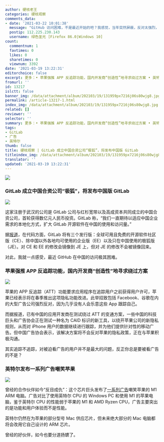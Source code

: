 ```yaml
---
author: 硬核老王
categories: 硬核观察
comments_data:
- date: '2021-03-22 10:01:38'
  message: "GitHub 访问困难，不是最近开始的吧？我感觉，当年突然屏蔽，反对太强烈，所以后来就开始“温水煮青蛙”了。<br />\r\nAMD, YES!"
  postip: 112.225.230.143
  username: 绿色圣光 [Firefox 86.0|Windows 10]
count:
  commentnum: 1
  favtimes: 0
  likes: 0
  sharetimes: 0
  viewnum: 3392
date: '2021-03-19 13:22:31'
editorchoice: false
excerpt: 更多：• 苹果强推 APP 反追踪功能，国内开发商“创造性”地寻求绕过方案 • 英特尔发布一系列广告嘲笑苹果
fromurl: ''
id: 13217
islctt: false
banner_img: /data/attachment/album/202103/19/131959px7216j06s80wjg8.jpg
permalink: /article-13217-1.html
index_img: /data/attachment/album/202103/19/131959px7216j06s80wjg8.jpg
related: []
reviewer: ''
selector: ''
summary: 更多：• 苹果强推 APP 反追踪功能，国内开发商“创造性”地寻求绕过方案 • 英特尔发布一系列广告嘲笑苹果
tags:
- GitLab
- 广告
- 英特尔
thumb: false
title: 硬核观察 | GitLab 成立中国合资公司“极狐”，将发布中国版 GitLab
titleindex_img: /data/attachment/album/202103/19/131959px7216j06s80wjg8.jpg
translator: ''
updated: '2021-03-19 13:22:31'
---
```


![](/data/attachment/album/202103/19/131959px7216j06s80wjg8.jpg)


### GitLab 成立中国合资公司“极狐”，将发布中国版 GitLab


![](/data/attachment/album/202103/19/132029rzcnb2rj2vkr2y3a.jpg)


这家注册于武汉的公司是 GitLab 公司与红杉宽带以及高成资本共同成立的中国合资公司，首轮获得数亿元人民币投资。GitLab 称，“我们一直期待以适应中国企业需求的本地化方式，扩大 GitLab 开源软件在中国的使用和访问量。”


据[报道](https://www.theregister.com/2021/03/18/gitlab_china_jihu/)，在代码方面，GitLab 将有三个发行版：全球可用且免费的开源软件社区版（CE）、除中国以外各地均可使用的企业版（EE）以及只在中国使用的极狐版（JE）。对 CE 和 EE 的修改会镜像到 JE 上，但对 JE 的修改不会被镜像回来。


对此，我就一点感受，最近 GitHub 在中国的访问极其困难。


### 苹果强推 APP 反追踪功能，国内开发商“创造性”地寻求绕过方案


![](/data/attachment/album/202103/19/132013sa5w02zbpjj7spsi.jpg)


苹果的 APP 反追踪（ATT）功能要求应用程序在追踪用户之前获得用户许可，苹果已经表示将在春季推出这项隐私功能改进。此举招致包括 Facebook、谷歌在内的大型广告公司强烈反对，因为几乎没有人会乐意这些 App 跟踪自己。


而据报道，已有中国的应用开发商在测试绕过 ATT 的变通方案，一些中国的科技巨头和广告协会正在测试一种名为 CAID 标识的新工具，以绕开苹果公司的新隐私规则，从而对 iPhone 用户的数据继续进行跟踪，并为他们提供针对性的移动广告。但中国广告协会表示，该解决方案将不会反对苹果的隐私政策，正在与苹果积极沟通。


其实追踪不追踪，对被迫看广告的用户并不是最大的问题，反正你总是要被看广告的不是？ 


### 英特尔发布一系列广告嘲笑苹果


![](/data/attachment/album/202103/19/132135t5pzp555kcbc1151.jpg)


曾经的合作伙伴如今“反目成仇”：这个芯片巨头发布了[一系列广告](https://www.youtube.com/channel/UCk7SjrXVXAj8m8BLgzh6dGA)嘲笑苹果的 M1 ARM 电脑。广告对比了使用英特尔 CPU 的 Windows PC 和使用 M1 的苹果电脑，鉴于英特尔 CPU 的性能弱于苹果的 M1 和 AMD Ryzen CPU，广告主要突出的是功能和用户体验而不是性能。


英特尔仍然在为苹果的部分型号 Mac 供应芯片，但未来绝大部分的 Mac 电脑都将会改用它自己设计的 ARM 芯片。


曾经的好伙伴，如今也要分道扬镳了。